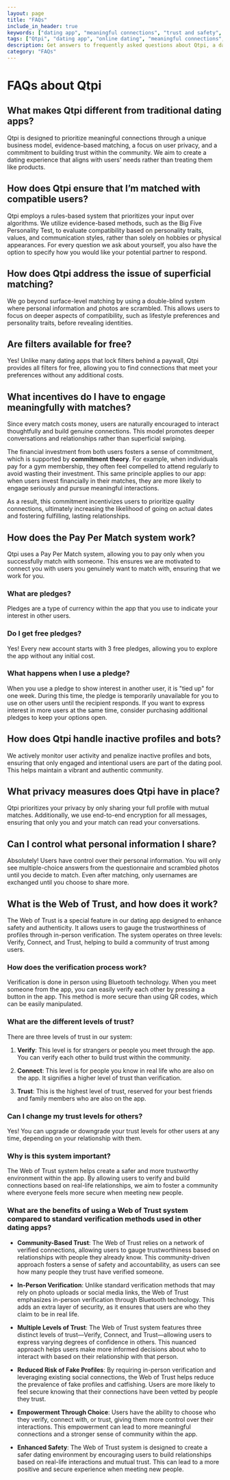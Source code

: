 ```yaml
---
layout: page
title: "FAQs"
include_in_header: true
keywords: ["dating app", "meaningful connections", "trust and safety", "online dating", "relationships", "community", "verification", "security"]
tags: ["Qtpi", "dating app", "online dating", "meaningful connections", "trust and safety", "community", "verification", "security"]
description: Get answers to frequently asked questions about Qtpi, a dating app that prioritizes meaningful connections and trust and safety. Learn how our unique approach can help you build lasting relationships.
category: "FAQs"
---
```


# FAQs about Qtpi

## What makes Qtpi different from traditional dating apps?
Qtpi is designed to prioritize meaningful connections through a unique business model, evidence-based matching, a focus on user privacy, and a commitment to building trust within the community. We aim to create a dating experience that aligns with users' needs rather than treating them like products.

## How does Qtpi ensure that I’m matched with compatible users?
Qtpi employs a rules-based system that prioritizes your input over algorithms. We utilize evidence-based methods, such as the Big Five Personality Test, to evaluate compatibility based on personality traits, values, and communication styles, rather than solely on hobbies or physical appearances. For every question we ask about yourself, you also have the option to specify how you would like your potential partner to respond.

## How does Qtpi address the issue of superficial matching?
We go beyond surface-level matching by using a double-blind system where personal information and photos are scrambled. This allows users to focus on deeper aspects of compatibility, such as lifestyle preferences and personality traits, before revealing identities.

## Are filters available for free?
Yes! Unlike many dating apps that lock filters behind a paywall, Qtpi provides all filters for free, allowing you to find connections that meet your preferences without any additional costs.

## What incentives do I have to engage meaningfully with matches?
Since every match costs money, users are naturally encouraged to interact thoughtfully and build genuine connections. This model promotes deeper conversations and relationships rather than superficial swiping.

The financial investment from both users fosters a sense of commitment, which is supported by **commitment theory**. For example, when individuals pay for a gym membership, they often feel compelled to attend regularly to avoid wasting their investment. This same principle applies to our app: when users invest financially in their matches, they are more likely to engage seriously and pursue meaningful interactions.

As a result, this commitment incentivizes users to prioritize quality connections, ultimately increasing the likelihood of going on actual dates and fostering fulfilling, lasting relationships.

## How does the Pay Per Match system work?
Qtpi uses a Pay Per Match system, allowing you to pay only when you successfully match with someone. This ensures we are motivated to connect you with users you genuinely want to match with, ensuring that we work for you.

### What are pledges?
Pledges are a type of currency within the app that you use to indicate your interest in other users.

### Do I get free pledges?
Yes! Every new account starts with 3 free pledges, allowing you to explore the app without any initial cost.

### What happens when I use a pledge?
When you use a pledge to show interest in another user, it is "tied up" for one week. During this time, the pledge is temporarily unavailable for you to use on other users until the recipient responds. If you want to express interest in more users at the same time, consider purchasing additional pledges to keep your options open. 

## How does Qtpi handle inactive profiles and bots?
We actively monitor user activity and penalize inactive profiles and bots, ensuring that only engaged and intentional users are part of the dating pool. This helps maintain a vibrant and authentic community.

## What privacy measures does Qtpi have in place?
Qtpi prioritizes your privacy by only sharing your full profile with mutual matches. Additionally, we use end-to-end encryption for all messages, ensuring that only you and your match can read your conversations.

## Can I control what personal information I share?
Absolutely! Users have control over their personal information. You will only see multiple-choice answers from the questionnaire and scrambled photos until you decide to match. Even after matching, only usernames are exchanged until you choose to share more.

## What is the Web of Trust, and how does it work?
The Web of Trust is a special feature in our dating app designed to enhance safety and authenticity. It allows users to gauge the trustworthiness of profiles through in-person verification. The system operates on three levels: Verify, Connect, and Trust, helping to build a community of trust among users.

### How does the verification process work?

Verification is done in person using Bluetooth technology. When you meet someone from the app, you can easily verify each other by pressing a button in the app. This method is more secure than using QR codes, which can be easily manipulated.

### What are the different levels of trust?

There are three levels of trust in our system:

1. **Verify**: This level is for strangers or people you meet through the app. You can verify each other to build trust within the community.

2. **Connect**: This level is for people you know in real life who are also on the app. It signifies a higher level of trust than verification.

3. **Trust**: This is the highest level of trust, reserved for your best friends and family members who are also on the app.

### Can I change my trust levels for others?

Yes! You can upgrade or downgrade your trust levels for other users at any time, depending on your relationship with them.

### Why is this system important?

The Web of Trust system helps create a safer and more trustworthy environment within the app. By allowing users to verify and build connections based on real-life relationships, we aim to foster a community where everyone feels more secure when meeting new people.

### What are the benefits of using a Web of Trust system compared to standard verification methods used in other dating apps?

- **Community-Based Trust**: The Web of Trust relies on a network of verified connections, allowing users to gauge trustworthiness based on relationships with people they already know. This community-driven approach fosters a sense of safety and accountability, as users can see how many people they trust have verified someone.

- **In-Person Verification**: Unlike standard verification methods that may rely on photo uploads or social media links, the Web of Trust emphasizes in-person verification through Bluetooth technology. This adds an extra layer of security, as it ensures that users are who they claim to be in real life.

- **Multiple Levels of Trust**: The Web of Trust system features three distinct levels of trust—Verify, Connect, and Trust—allowing users to express varying degrees of confidence in others. This nuanced approach helps users make more informed decisions about who to interact with based on their relationship with that person.

- **Reduced Risk of Fake Profiles**: By requiring in-person verification and leveraging existing social connections, the Web of Trust helps reduce the prevalence of fake profiles and catfishing. Users are more likely to feel secure knowing that their connections have been vetted by people they trust.

- **Empowerment Through Choice**: Users have the ability to choose who they verify, connect with, or trust, giving them more control over their interactions. This empowerment can lead to more meaningful connections and a stronger sense of community within the app.

- **Enhanced Safety**: The Web of Trust system is designed to create a safer dating environment by encouraging users to build relationships based on real-life interactions and mutual trust. This can lead to a more positive and secure experience when meeting new people.
